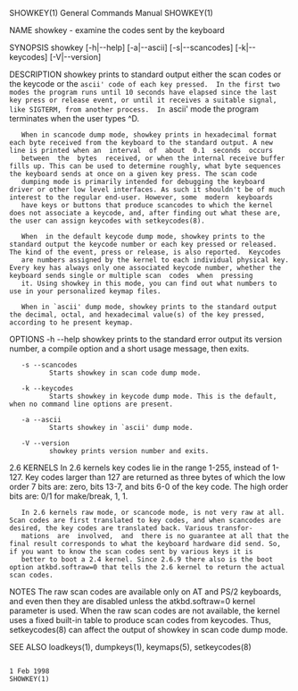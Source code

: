 SHOWKEY(1)                                                                                 General Commands Manual                                                                                 SHOWKEY(1)



NAME
       showkey - examine the codes sent by the keyboard

SYNOPSIS
       showkey [-h|--help] [-a|--ascii] [-s|--scancodes] [-k|--keycodes] [-V|--version]

DESCRIPTION
       showkey  prints to standard output either the scan codes or the keycode or the `ascii' code of each key pressed.  In the first two modes the program runs until 10 seconds have elapsed since the last
       key press or release event, or until it receives a suitable signal, like SIGTERM, from another process.  In `ascii' mode the program terminates when the user types ^D.

       When in scancode dump mode, showkey prints in hexadecimal format each byte received from the keyboard to the standard output. A new line is printed when an  interval  of  about  0.1  seconds  occurs
       between  the  bytes  received, or when the internal receive buffer fills up. This can be used to determine roughly, what byte sequences the keyboard sends at once on a given key press. The scan code
       dumping mode is primarily intended for debugging the keyboard driver or other low level interfaces. As such it shouldn't be of much interest to the regular end-user. However, some  modern  keyboards
       have keys or buttons that produce scancodes to which the kernel does not associate a keycode, and, after finding out what these are, the user can assign keycodes with setkeycodes(8).

       When  in the default keycode dump mode, showkey prints to the standard output the keycode number or each key pressed or released. The kind of the event, press or release, is also reported.  Keycodes
       are numbers assigned by the kernel to each individual physical key. Every key has always only one associated keycode number, whether the keyboard sends single or multiple scan  codes  when  pressing
       it. Using showkey in this mode, you can find out what numbers to use in your personalized keymap files.

       When in `ascii' dump mode, showkey prints to the standard output the decimal, octal, and hexadecimal value(s) of the key pressed, according to he present keymap.

OPTIONS
       -h --help
              showkey prints to the standard error output its version number, a compile option and a short usage message, then exits.

       -s --scancodes
              Starts showkey in scan code dump mode.

       -k --keycodes
              Starts showkey in keycode dump mode. This is the default, when no command line options are present.

       -a --ascii
              Starts showkey in `ascii' dump mode.

       -V --version
              showkey prints version number and exits.

2.6 KERNELS
       In  2.6 kernels key codes lie in the range 1-255, instead of 1-127.  Key codes larger than 127 are returned as three bytes of which the low order 7 bits are: zero, bits 13-7, and bits 6-0 of the key
       code.  The high order bits are: 0/1 for make/break, 1, 1.

       In 2.6 kernels raw mode, or scancode mode, is not very raw at all.  Scan codes are first translated to key codes, and when scancodes are desired, the key codes are translated back. Various transfor‐
       mations  are  involved,  and  there is no guarantee at all that the final result corresponds to what the keyboard hardware did send. So, if you want to know the scan codes sent by various keys it is
       better to boot a 2.4 kernel. Since 2.6.9 there also is the boot option atkbd.softraw=0 that tells the 2.6 kernel to return the actual scan codes.


NOTES
       The raw scan codes are available only on AT and PS/2 keyboards, and even then they are disabled unless the atkbd.softraw=0 kernel parameter is used.  When the raw scan codes are not  available,  the
       kernel uses a fixed built-in table to produce scan codes from keycodes.  Thus, setkeycodes(8) can affect the output of showkey in scan code dump mode.


SEE ALSO
       loadkeys(1), dumpkeys(1), keymaps(5), setkeycodes(8)



                                                                                                  1 Feb 1998                                                                                       SHOWKEY(1)
